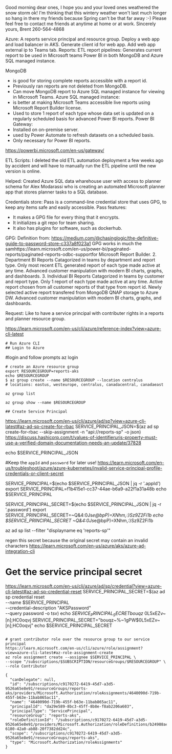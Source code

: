 
Good morning dear ones,
I hope you and your loved ones weathered the snow storm ok! I'm thinking that this wintery weather won't last much longer so hang in there my friends because Spring can't be that far away :-)
Please feel free to contact me friends at anytime at home or at work.
Sincerely yours,
Brent 260-564-4868

Azure:
A reports service principal and resource group.
Deploy a web app and load balancer in AKS.
Generate client id for web app.
Add web app external ip to Teams tab.
Reports:
ETL report pipelines:
Generates current report to be used in Microsoft teams Power BI  in both MongoDB and Azure SQL managed instance.

MongoDB
- is good for storing complete reports accessible with a report id.
- Previously ran reports are not deleted from MongoDB.
- Can move MongoDB report to Azure SQL managed instance for viewing in Microsoft Teams.
Azure SQL managed instance:
- is better at making Microsoft Teams accessible live reports using Microsoft Report Builder license.
- Used to store 1 report of each type whose data set is updated on a regularly scheduled basis for advanced Power BI reports. 
Power BI Gateway:
- Installed on on-premise server.
- used by Power Automate to refresh datasets on a scheduled basis.
- Only necessary for Power BI reports.

https://powerbi.microsoft.com/en-us/gateway/


ETL Scripts:
I deleted the old ETL automation deployment a few weeks ago by accident and will have to manually run the ETL pipeline until the new version is online. 

Helped: 
Created Azure SQL data wharehouse user with access to planner schema for Alex Modarassi who is creating an automated Microsoft planner app that stores planner tasks to a SQL database.

Credentials store:
Pass is a command-line credential store that uses GPG, to keep any items safe and easily accessible.
Pass features:
- It makes a GPG file for every thing that it encrypts.
- It initializes a git repo for team sharing.
- It also has plugins for software, such as dockerhub.

GPG: Definition from: https://medium.com/@chasinglogic/the-definitive-guide-to-password-store-c337a8f023a1
GPG works in much the samhttps://learn.microsoft.com/en-us/power-bi/paginated-reports/paginated-reports-odbc-supportfor Microsoft Report Builder.
2. Department BI Reports
Catagorized in teams by department and report type.
Only most recent ETL generated report of each type made active at any time.
Advanced customer manipulation with modern BI charts, graphs, and dashboards.
3. Individual BI Reports
Catagorized in teams by customer and report type.
Only 1 report of each type made active at any time.
Active report chosen from all customer reports of that type from report id.
Newly selected active report transfered from MongoDB QNAP storage to Azure DW. 
Advanced customer manipulation with modern BI charts, graphs, and dashboards.

Request:
Like to have a service principal with contributer rights in a reports and planner resource group.

https://learn.microsoft.com/en-us/cli/azure/reference-index?view=azure-cli-latest

```
# Run Azure CLI
## Login to Azure

```
#login and follow prompts
az login 
```
# create an Azure resource group
export RESOURCEGROUP=reports-aks
echo $RESOURCEGROUP
$ az group create --name $RESOURCEGROUP --location centralus
# locations: eastus, westeurope, centralus, canadacentral, canadaeast

az group list

az group show --name $RESOURCEGROUP

## Create Service Principal
```
https://learn.microsoft.com/en-us/cli/azure/ad/sp?view=azure-cli-latest#az-ad-sp-create-for-rbac
SERVICE_PRINCIPAL_JSON=$(az ad sp create-for-rbac --skip-assignment -n "api://reports-sp" -o json)
https://discuss.hashicorp.com/t/values-of-identifieruris-property-must-use-a-verified-domain-documentation-needs-an-update/37828

echo $SERVICE_PRINCIPAL_JSON

#Keep the `appId` and `password` for later use!
https://learn.microsoft.com/en-us/troubleshoot/azure/azure-kubernetes/invalid-service-principal-profile-credentials-or-client-secret

SERVICE_PRINCIPAL=$(echo $SERVICE_PRINCIPAL_JSON | jq -r '.appId')
export SERVICE_PRINCIPAL=f1b415e1-cc37-44ae-b6a9-a22f1a31a48b
echo $SERVICE_PRINCIPAL

SERVICE_PRINCIPAL_SECRET=$(echo $SERVICE_PRINCIPAL_JSON | jq -r '.password')
export SERVICE_PRINCIPAL_SECRET=~Q&4:0Js*e@bpP)=XNhm,:}Sz9Z2Fi1b
echo $SERVICE_PRINCIPAL_SECRET
~Q&4:0Js*e@bpP)=XNhm,:}Sz9Z2Fi1b

az ad sp list --filter "displayname eq 'reports-sp'" 

regen this secret because the original secret may contain an invalid characters
https://learn.microsoft.com/en-us/azure/aks/azure-ad-integration-cli
# Get the service principal secret
https://learn.microsoft.com/en-us/cli/azure/ad/sp/credential?view=azure-cli-latest#az-ad-sp-credential-reset
SERVICE_PRINCIPAL_SECRET=$(az ad sp credential reset \
    --name $SERVICE_PRINCIPAL \
    --credential-description "AKSPassword" \
    --query password -o tsv)
echo $SERVICE_PRINCIPAL_SECRET
bouqz~%~1gPW$0L5xEZv~[n];HC0oqvj
SERVICE_PRINCIPAL_SECRET="bouqz~%~1gPW$0L5xEZv~[n];HC0oqvj"
echo $SERVICE_PRINCIPAL_SECRET
```

# grant contributor role over the resource group to our service principal
https://learn.microsoft.com/en-us/cli/azure/role/assignment?view=azure-cli-latest#az-role-assignment-create
az role assignment create --assignee $SERVICE_PRINCIPAL \
--scope "/subscriptions/$SUBSCRIPTION/resourceGroups/$RESOURCEGROUP" \
--role Contributor

{
  "canDelegate": null,
  "id": "/subscriptions/c9170272-6419-45d7-a3d5-9526a65e8e91/resourceGroups/reports-aks/providers/Microsoft.Authorization/roleAssignments/4640090d-719b-455f-b63e-11bab865ac11",
  "name": "4640090d-719b-455f-b63e-11bab865ac11",
  "principalId": "da29e589-8bc3-45ff-8b8e-f8ab2206a603",
  "principalType": "ServicePrincipal",
  "resourceGroup": "reports-aks",
  "roleDefinitionId": "/subscriptions/c9170272-6419-45d7-a3d5-9526a65e8e91/providers/Microsoft.Authorization/roleDefinitions/b24988ac-6180-42a0-ab88-20f7382dd24c",
  "scope": "/subscriptions/c9170272-6419-45d7-a3d5-9526a65e8e91/resourceGroups/reports-aks",
  "type": "Microsoft.Authorization/roleAssignments"
}
```
```

